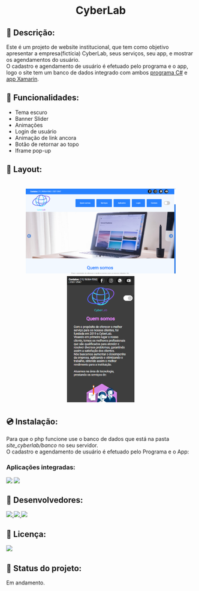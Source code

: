 <h1 align="center">CyberLab</h1> 


## :page_with_curl: Descrição:
<p align="center">

Este é um projeto de website institucional, que tem como objetivo apresentar a empresa(fictícia) CyberLab, seus serviços, seu app, e mostrar os agendamentos do usuário.<br> 
O cadastro e agendamento de usuário é efetuado pelo programa e o app, logo o site tem um banco de dados integrado com ambos [programa C#](#programa) e [app Xamarin](#app).
</p>


## :wrench: Funcionalidades:
* Tema escuro
* Banner Slider
* Animações
* Login de usuário
* Animação de link ancora
* Botão de retornar ao topo
* Iframe pop-up


## :triangular_ruler: Layout:

<h1 align="center">
<img width="400px" height="226px" src="github/layoutwhite2.png"/>
<img width="180px" height="336px" src="github/layoutblack.png"/>
</h1>


## :cd: Instalação: <a id="programa"></a> <a id="app"></a>
Para que o php funcione use o banco de dados que está na pasta <i>site_cyberlab/banco</i> no seu servidor.<br>
O cadastro e agendamento de usuário é efetuado pelo Programa e o App:


### Aplicações integradas: <br>
<a href="https://github.com/HenriqueSSP/program-cyberlab"><img src="https://img.shields.io/badge/C%20Sharp-3a067a?style=flat&logo=c-sharp"></a>
<a href="https://github.com/HenriqueSSP/app-cyberlab"><img src="https://img.shields.io/badge/Xamarin-0b0840?style=flat&logo=xamarin"></a> 


## :boy: Desenvolvedores: 
<p>
<a href="https://github.com/HenriqueSSP"> <img src="https://img.shields.io/badge/-HenriqueSSP-lightgrey"> </a>
<a href="https://github.com/Lincon8514"> <img src="https://img.shields.io/badge/-Lincon8514-lightgrey"> </a>
<a href="https://github.com/robertrjb"> <img src="https://img.shields.io/badge/-robertrjb-lightgrey"> </a>
</p>


## :scroll: Licença:
<p>
<a href="https://github.com/HenriqueSSP/site-cyberlab/blob/master/LICENSE.md">
	<img src="https://img.shields.io/badge/license-MIT-brightgreen"> 
</a>
</p>


## :pencil: Status do projeto:
Em andamento.